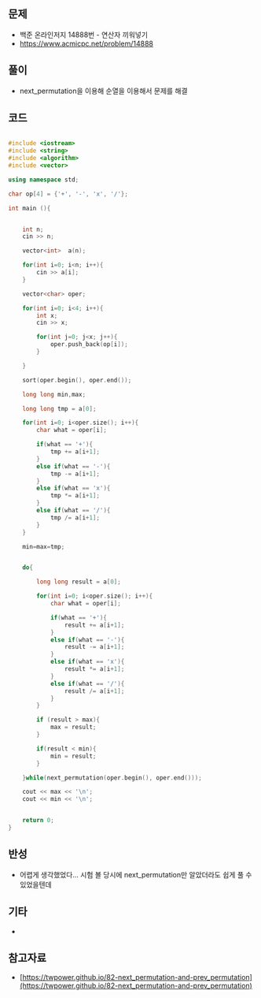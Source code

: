 ## 문제

- 백준 온라인저지 14888번 - 연산자 끼워넣기
- https://www.acmicpc.net/problem/14888

## 풀이

- next_permutation을 이용해 순열을 이용해서 문제를 해결

## 코드

```cpp

#include <iostream>
#include <string>
#include <algorithm>
#include <vector>

using namespace std;

char op[4] = {'+', '-', 'x', '/'}; 

int main (){


	int n;
	cin >> n;

	vector<int>  a(n);

	for(int i=0; i<n; i++){
		cin >> a[i];
	}

	vector<char> oper;

	for(int i=0; i<4; i++){
		int x;
		cin >> x;

		for(int j=0; j<x; j++){
			oper.push_back(op[i]);
		}

	}

	sort(oper.begin(), oper.end());

	long long min,max;

	long long tmp = a[0];

	for(int i=0; i<oper.size(); i++){
		char what = oper[i];

		if(what == '+'){
			tmp += a[i+1];
		}
		else if(what == '-'){
			tmp -= a[i+1];
		}
		else if(what == 'x'){
			tmp *= a[i+1];
		}
		else if(what == '/'){
			tmp /= a[i+1];
		}
	}

	min=max=tmp;


	do{

		long long result = a[0];

		for(int i=0; i<oper.size(); i++){
			char what = oper[i];

			if(what == '+'){
				result += a[i+1];
			}
			else if(what == '-'){
				result -= a[i+1];
			}
			else if(what == 'x'){
				result *= a[i+1];
			}
			else if(what == '/'){
				result /= a[i+1];
			}
		}

		if (result > max){
			max = result;
		}

		if(result < min){
			min = result;
		}

	}while(next_permutation(oper.begin(), oper.end()));

	cout << max << '\n';
	cout << min << '\n';


	return 0;
}

```

## 반성

- 어렵게 생각했었다... 시험 볼 당시에 next_permutation만 알았더라도 쉽게 풀 수 있었을텐데

## 기타

- 

## 참고자료

- [https://twpower.github.io/82-next_permutation-and-prev_permutation](https://twpower.github.io/82-next_permutation-and-prev_permutation)
